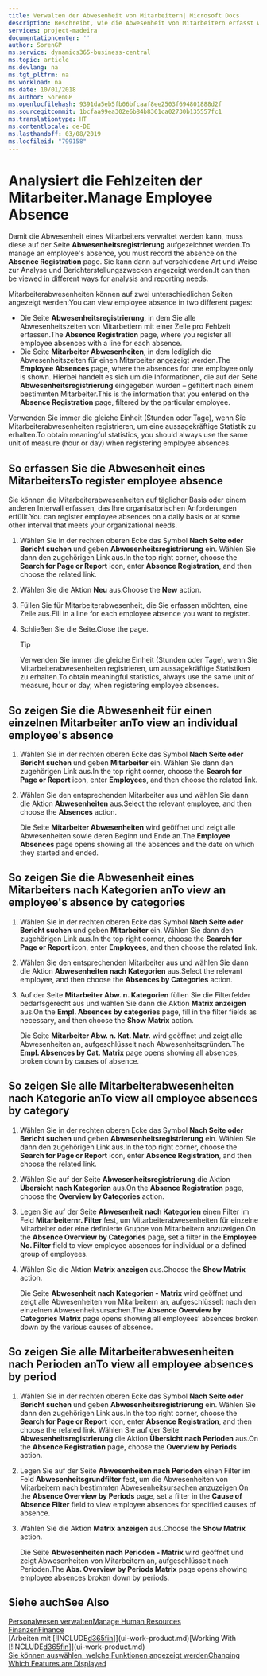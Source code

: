 ```yaml
---
title: Verwalten der Abwesenheit von Mitarbeitern| Microsoft Docs
description: Beschreibt, wie die Abwesenheit von Mitarbeitern erfasst wird und Abwesenheitsstatistiken analysiert werden.
services: project-madeira
documentationcenter: ''
author: SorenGP
ms.service: dynamics365-business-central
ms.topic: article
ms.devlang: na
ms.tgt_pltfrm: na
ms.workload: na
ms.date: 10/01/2018
ms.author: SorenGP
ms.openlocfilehash: 9391da5eb5fb06bfcaaf8ee2503f694801888d2f
ms.sourcegitcommit: 1bcfaa99ea302e6b84b8361ca02730b135557fc1
ms.translationtype: HT
ms.contentlocale: de-DE
ms.lasthandoff: 03/08/2019
ms.locfileid: "799158"
---
```

# <a name="manage-employee-absence"></a><span data-ttu-id="a6d11-103">Analysiert die Fehlzeiten der Mitarbeiter.</span><span class="sxs-lookup"><span data-stu-id="a6d11-103">Manage Employee Absence</span></span>
<span data-ttu-id="a6d11-104">Damit die Abwesenheit eines Mitarbeiters verwaltet werden kann, muss diese auf der Seite **Abwesenheitsregistrierung** aufgezeichnet werden.</span><span class="sxs-lookup"><span data-stu-id="a6d11-104">To manage an employee's absence, you must record the absence on the **Absence Registration** page.</span></span> <span data-ttu-id="a6d11-105">Sie kann dann auf verschiedene Art und Weise zur Analyse und Berichterstellungszwecken angezeigt werden.</span><span class="sxs-lookup"><span data-stu-id="a6d11-105">It can then be viewed in different ways for analysis and reporting needs.</span></span>

<span data-ttu-id="a6d11-106">Mitarbeiterabwesenheiten können auf zwei unterschiedlichen Seiten angezeigt werden:</span><span class="sxs-lookup"><span data-stu-id="a6d11-106">You can view employee absence in two different pages:</span></span>

* <span data-ttu-id="a6d11-107">Die Seite **Abwesenheitsregistrierung**, in dem Sie alle Abwesenheitszeiten von Mitarbetiern mit einer Zeile pro Fehlzeit erfassen.</span><span class="sxs-lookup"><span data-stu-id="a6d11-107">The **Absence Registration** page, where you register all employee absences with a line for each absence.</span></span>
* <span data-ttu-id="a6d11-108">Die Seite **Mitarbeiter Abwesenheiten**, in dem lediglich die Abwesenheitszeiten für einen Mitarbeiter angezeigt werden.</span><span class="sxs-lookup"><span data-stu-id="a6d11-108">The **Employee Absences** page, where the absences for one employee only is shown.</span></span> <span data-ttu-id="a6d11-109">Hierbei handelt es sich um die Informationen, die auf der Seite **Abwesenheitsregistrierung** eingegeben wurden – gefiltert nach einem bestimmten Mitarbeiter.</span><span class="sxs-lookup"><span data-stu-id="a6d11-109">This is the information that you entered on the **Absence Registration** page, filtered by the particular employee.</span></span>

<span data-ttu-id="a6d11-110">Verwenden Sie immer die gleiche Einheit (Stunden oder Tage), wenn Sie Mitarbeiterabwesenheiten registrieren, um eine aussagekräftige Statistik zu erhalten.</span><span class="sxs-lookup"><span data-stu-id="a6d11-110">To obtain meaningful statistics, you should always use the same unit of measure (hour or day) when registering employee absences.</span></span>

## <a name="to-register-employee-absence"></a><span data-ttu-id="a6d11-111">So erfassen Sie die Abwesenheit eines Mitarbeiters</span><span class="sxs-lookup"><span data-stu-id="a6d11-111">To register employee absence</span></span>
<span data-ttu-id="a6d11-112">Sie können die Mitarbeiterabwesenheiten auf täglicher Basis oder einem anderen Intervall erfassen, das Ihre organisatorischen Anforderungen erfüllt.</span><span class="sxs-lookup"><span data-stu-id="a6d11-112">You can register employee absences on a daily basis or at some other interval that meets your organizational needs.</span></span>

1. <span data-ttu-id="a6d11-113">Wählen Sie in der rechten oberen Ecke das Symbol **Nach Seite oder Bericht suchen** und geben **Abwesenheitsregistrierung** ein. Wählen Sie dann den zugehörigen Link aus.</span><span class="sxs-lookup"><span data-stu-id="a6d11-113">In the top right corner, choose the **Search for Page or Report** icon, enter **Absence Registration**, and then choose the related link.</span></span>
2. <span data-ttu-id="a6d11-114">Wählen Sie die Aktion **Neu** aus.</span><span class="sxs-lookup"><span data-stu-id="a6d11-114">Choose the **New** action.</span></span>
3. <span data-ttu-id="a6d11-115">Füllen Sie für Mitarbeiterabwesenheit, die Sie erfassen möchten, eine Zeile aus.</span><span class="sxs-lookup"><span data-stu-id="a6d11-115">Fill in a line for each employee absence you want to register.</span></span>
4. <span data-ttu-id="a6d11-116">Schließen Sie die Seite.</span><span class="sxs-lookup"><span data-stu-id="a6d11-116">Close the page.</span></span>

    > [!Tip]
    > <span data-ttu-id="a6d11-117">Verwenden Sie immer die gleiche Einheit (Stunden oder Tage), wenn Sie Mitarbeiterabwesenheiten registrieren, um aussagekräftige Statistiken zu erhalten.</span><span class="sxs-lookup"><span data-stu-id="a6d11-117">To obtain meaningful statistics, always use the same unit of measure, hour or day, when registering employee absences.</span></span>

## <a name="to-view-an-individual-employees-absence"></a><span data-ttu-id="a6d11-118">So zeigen Sie die Abwesenheit für einen einzelnen Mitarbeiter an</span><span class="sxs-lookup"><span data-stu-id="a6d11-118">To view an individual employee's absence</span></span>
1. <span data-ttu-id="a6d11-119">Wählen Sie in der rechten oberen Ecke das Symbol **Nach Seite oder Bericht suchen** und geben **Mitarbeiter** ein. Wählen Sie dann den zugehörigen Link aus.</span><span class="sxs-lookup"><span data-stu-id="a6d11-119">In the top right corner, choose the **Search for Page or Report** icon, enter **Employees**, and then choose the related link.</span></span>
2. <span data-ttu-id="a6d11-120">Wählen Sie den entsprechenden Mitarbeiter aus und wählen Sie dann die Aktion **Abwesenheiten** aus.</span><span class="sxs-lookup"><span data-stu-id="a6d11-120">Select the relevant employee, and then choose the **Absences** action.</span></span>

    <span data-ttu-id="a6d11-121">Die Seite **Mitarbeiter Abwesenheiten** wird geöffnet und zeigt alle Abwesenheiten sowie deren Beginn und Ende an.</span><span class="sxs-lookup"><span data-stu-id="a6d11-121">The **Employee Absences** page opens showing all the absences and the date on which they started and ended.</span></span>

## <a name="to-view-an-employees-absence-by-categories"></a><span data-ttu-id="a6d11-122">So zeigen Sie die Abwesenheit eines Mitarbeiters nach Kategorien an</span><span class="sxs-lookup"><span data-stu-id="a6d11-122">To view an employee's absence by categories</span></span>
1. <span data-ttu-id="a6d11-123">Wählen Sie in der rechten oberen Ecke das Symbol **Nach Seite oder Bericht suchen** und geben **Mitarbeiter** ein. Wählen Sie dann den zugehörigen Link aus.</span><span class="sxs-lookup"><span data-stu-id="a6d11-123">In the top right corner, choose the **Search for Page or Report** icon, enter **Employees**, and then choose the related link.</span></span>
2. <span data-ttu-id="a6d11-124">Wählen Sie den entsprechenden Mitarbeiter aus und wählen Sie dann die Aktion **Abwesenheiten nach Kategorien** aus.</span><span class="sxs-lookup"><span data-stu-id="a6d11-124">Select the relevant employee, and then choose the **Absences by Categories** action.</span></span>
3. <span data-ttu-id="a6d11-125">Auf der Seite **Mitarbeiter Abw. n. Kategorien** füllen Sie die Filterfelder bedarfsgerecht aus und wählen Sie dann die Aktion **Matrix anzeigen** aus.</span><span class="sxs-lookup"><span data-stu-id="a6d11-125">On the **Empl. Absences by categories** page, fill in the filter fields as necessary, and then choose the **Show Matrix** action.</span></span>

    <span data-ttu-id="a6d11-126">Die Seite **Mitarbeiter Abw. n. Kat. Matr.** wird geöffnet und zeigt alle Abwesenheiten an, aufgeschlüsselt nach Abwesenheitsgründen.</span><span class="sxs-lookup"><span data-stu-id="a6d11-126">The **Empl. Absences by Cat. Matrix** page opens showing all absences, broken down by causes of absence.</span></span>

## <a name="to-view-all-employee-absences-by-category"></a><span data-ttu-id="a6d11-127">So zeigen Sie alle Mitarbeiterabwesenheiten nach Kategorie an</span><span class="sxs-lookup"><span data-stu-id="a6d11-127">To view all employee absences by category</span></span>
1. <span data-ttu-id="a6d11-128">Wählen Sie in der rechten oberen Ecke das Symbol **Nach Seite oder Bericht suchen** und geben **Abwesenheitsregistrierung** ein. Wählen Sie dann den zugehörigen Link aus.</span><span class="sxs-lookup"><span data-stu-id="a6d11-128">In the top right corner, choose the **Search for Page or Report** icon, enter **Absence Registration**, and then choose the related link.</span></span>
2. <span data-ttu-id="a6d11-129">Wählen Sie auf der Seite **Abwesenheitsregistrierung** die Aktion **Übersicht nach Kategorien** aus.</span><span class="sxs-lookup"><span data-stu-id="a6d11-129">On the **Absence Registration** page, choose the **Overview by Categories** action.</span></span>
3. <span data-ttu-id="a6d11-130">Legen Sie auf der Seite **Abwesenheit nach Kategorien** einen Filter im Feld **Mitarbeiternr. Filter** fest, um Mitarbeiterabwesenheiten für einzelne Mitarbeiter oder eine definierte Gruppe von Mitarbeitern anzuzeigen.</span><span class="sxs-lookup"><span data-stu-id="a6d11-130">On the **Absence Overview by Categories** page, set a filter in the **Employee No. Filter** field to view employee absences for individual or a defined group of employees.</span></span>
4. <span data-ttu-id="a6d11-131">Wählen Sie die Aktion **Matrix anzeigen** aus.</span><span class="sxs-lookup"><span data-stu-id="a6d11-131">Choose the **Show Matrix** action.</span></span>

    <span data-ttu-id="a6d11-132">Die Seite **Abwesenheit nach Kategorien - Matrix** wird geöffnet und zeigt alle Abwesenheiten von Mitarbeitern an, aufgeschlüsselt nach den einzelnen Abwesenheitsursachen.</span><span class="sxs-lookup"><span data-stu-id="a6d11-132">The **Absence Overview by Categories Matrix** page opens showing all employees’ absences broken down by the various causes of absence.</span></span>

## <a name="to-view-all-employee-absences-by-period"></a><span data-ttu-id="a6d11-133">So zeigen Sie alle Mitarbeiterabwesenheiten nach Perioden an</span><span class="sxs-lookup"><span data-stu-id="a6d11-133">To view all employee absences by period</span></span>
1. <span data-ttu-id="a6d11-134">Wählen Sie in der rechten oberen Ecke das Symbol **Nach Seite oder Bericht suchen** und geben **Abwesenheitsregistrierung** ein. Wählen Sie dann den zugehörigen Link aus.</span><span class="sxs-lookup"><span data-stu-id="a6d11-134">In the top right corner, choose the **Search for Page or Report** icon, enter **Absence Registration**, and then choose the related link.</span></span>
   <span data-ttu-id="a6d11-135">Wählen Sie auf der Seite **Abwesenheitsregistrierung** die Aktion **Übersicht nach Perioden** aus.</span><span class="sxs-lookup"><span data-stu-id="a6d11-135">On the **Absence Registration** page, choose the **Overview by Periods** action.</span></span>
2. <span data-ttu-id="a6d11-136">Legen Sie auf der Seite **Abwesenheiten nach Perioden** einen Filter im Feld **Abwesenheitsgrundfilter** fest, um die Abwesenheiten von Mitarbeitern nach bestimmten Abwesenheitsursachen anzuzeigen.</span><span class="sxs-lookup"><span data-stu-id="a6d11-136">On the **Absence Overview by Periods** page, set a filter in the **Cause of Absence Filter** field to view employee absences for specified causes of absence.</span></span>
3. <span data-ttu-id="a6d11-137">Wählen Sie die Aktion **Matrix anzeigen** aus.</span><span class="sxs-lookup"><span data-stu-id="a6d11-137">Choose the **Show Matrix** action.</span></span>

    <span data-ttu-id="a6d11-138">Die Seite **Abwesenheiten nach Perioden - Matrix** wird geöffnet und zeigt Abwesenheiten von Mitarbeitern an, aufgeschlüsselt nach Perioden.</span><span class="sxs-lookup"><span data-stu-id="a6d11-138">The **Abs. Overview by Periods Matrix** page opens showing employee absences broken down by periods.</span></span>

## <a name="see-also"></a><span data-ttu-id="a6d11-139">Siehe auch</span><span class="sxs-lookup"><span data-stu-id="a6d11-139">See Also</span></span>
[<span data-ttu-id="a6d11-140">Personalwesen verwalten</span><span class="sxs-lookup"><span data-stu-id="a6d11-140">Manage Human Resources</span></span>](hr-manage-human-resources.md)  
[<span data-ttu-id="a6d11-141">Finanzen</span><span class="sxs-lookup"><span data-stu-id="a6d11-141">Finance</span></span>](finance.md)  
<span data-ttu-id="a6d11-142">[Arbeiten mit [!INCLUDE[d365fin](includes/d365fin_md.md)]](ui-work-product.md)</span><span class="sxs-lookup"><span data-stu-id="a6d11-142">[Working With [!INCLUDE[d365fin](includes/d365fin_md.md)]](ui-work-product.md)</span></span>  
[<span data-ttu-id="a6d11-143">Sie können auswählen, welche Funktionen angezeigt werden</span><span class="sxs-lookup"><span data-stu-id="a6d11-143">Changing Which Features are Displayed</span></span>](ui-experiences.md)
